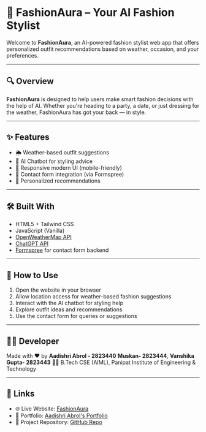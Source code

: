 # 👗 FashionAura – Your AI Fashion Stylist

Welcome to **FashionAura**, an AI-powered fashion stylist web app that offers personalized outfit recommendations based on weather, occasion, and your preferences.

---

## 🔍 Overview

**FashionAura** is designed to help users make smart fashion decisions with the help of AI. Whether you're heading to a party, a date, or just dressing for the weather, FashionAura has got your back — in style.

---

## ✨ Features

- 🌦️ Weather-based outfit suggestions  
- 🧠 AI Chatbot for styling advice  
- 📱 Responsive modern UI (mobile-friendly)  
- 💬 Contact form integration (via Formspree)  
- 👗 Personalized recommendations  

---

## 🛠️ Built With

- HTML5 + Tailwind CSS  
- JavaScript (Vanilla)  
- [OpenWeatherMap API](https://openweathermap.org/api)  
- [ChatGPT API](https://platform.openai.com/docs)  
- [Formspree](https://formspree.io/) for contact form backend  

---

## 🚀 How to Use

1. Open the website in your browser  
2. Allow location access for weather-based fashion suggestions  
3. Interact with the AI chatbot for styling help  
4. Explore outfit ideas and recommendations  
5. Use the contact form for queries or suggestions  

---

## 👩‍💻 Developer

Made with ❤️ by **Aadishri Abrol - 2823440** 
 **Muskan- 2823444**,
**Vanshika Gupta- 2823443**
👩‍🎓 B.Tech CSE (AIML), Panipat Institute of Engineering & Technology


---

## 🔗 Links

- 🌐 Live Website: [FashionAura](https://your-deployment-link.com)  
- 💼 Portfolio: [Aadishri Abrol's Portfolio](https://your-portfolio-link.com)  
- 📁 Project Repository: [GitHub Repo](https://github.com/your-username/fashion-aura)

